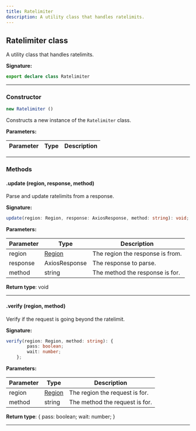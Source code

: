 ```yaml
---
title: Ratelimiter
description: A utility class that handles ratelimits.
---
```


## Ratelimiter class

A utility class that handles ratelimits.

**Signature:**

```ts
export declare class Ratelimiter 
```

---

### Constructor

```ts
new Ratelimiter ()
```

Constructs a new instance of the `Ratelimiter` class.

**Parameters:**

| Parameter | Type | Description |
| --------- | ---- | ----------- |
---

### Methods

#### .update (region, response, method)

Parse and update ratelimits from a response.




**Signature:**

```ts
update(region: Region, response: AxiosResponse, method: string): void;
```

**Parameters:**

| Parameter | Type | Description |
| --------- | ---- | ----------- |
| region | [Region](/shieldbow/api/Region.html) | The region the response is from. |
| response | AxiosResponse | The response to parse. |
| method | string | The method the response is for. |

**Return type**: void

---

#### .verify (region, method)

Verify if the request is going beyond the ratelimit.




**Signature:**

```ts
verify(region: Region, method: string): {
        pass: boolean;
        wait: number;
    };
```

**Parameters:**

| Parameter | Type | Description |
| --------- | ---- | ----------- |
| region | [Region](/shieldbow/api/Region.html) | The region the request is for. |
| method | string | The method the request is for. |

**Return type**: {         pass: boolean;         wait: number;     }

---

